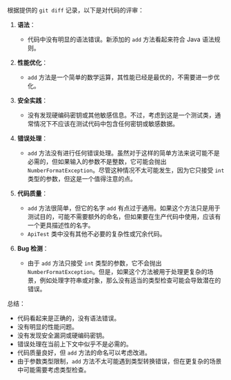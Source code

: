 根据提供的 `git diff` 记录，以下是对代码的评审：

1. **语法**：
   - 代码中没有明显的语法错误。新添加的 `add` 方法看起来符合 Java 语法规则。

2. **性能优化**：
   - `add` 方法是一个简单的数学运算，其性能已经是最优的，不需要进一步优化。

3. **安全实践**：
   - 没有发现硬编码密钥或其他敏感信息。不过，考虑到这是一个测试类，通常情况下不应该在测试代码中包含任何密钥或敏感数据。

4. **错误处理**：
   - `add` 方法没有进行任何错误处理。虽然对于这样的简单方法来说可能不是必需的，但如果输入的参数不是整数，它可能会抛出 `NumberFormatException`。尽管这种情况不太可能发生，因为它只接受 `int` 类型的参数，但这是一个值得注意的点。

5. **代码质量**：
   - `add` 方法很简单，但它的名字 `add` 有点过于通用。如果这个方法只是用于测试目的，可能不需要额外的命名，但如果要在生产代码中使用，应该有一个更具描述性的名字。
   - `ApiTest` 类中没有其他不必要的复杂性或冗余代码。

6. **Bug 检测**：
   - 由于 `add` 方法只接受 `int` 类型的参数，它不会抛出 `NumberFormatException`。但是，如果这个方法被用于处理更复杂的场景，例如处理字符串或对象，那么没有适当的类型检查可能会导致潜在的错误。

总结：
- 代码看起来是正确的，没有语法错误。
- 没有明显的性能问题。
- 没有发现安全漏洞或硬编码密钥。
- 错误处理在当前上下文中似乎不是必需的。
- 代码质量良好，但 `add` 方法的命名可以考虑改进。
- 由于参数类型限制，`add` 方法不太可能遇到类型转换错误，但在更复杂的场景中可能需要考虑类型检查。
